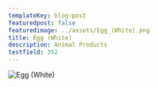 ```yaml
---
templateKey: blog-post
featuredpost: false
featuredimage: ../assets/Egg_(White).png
title: Egg (White)
description: Animal Products
testfield: 352
---
```

![Egg (White)](../assets/Egg_(White).png)